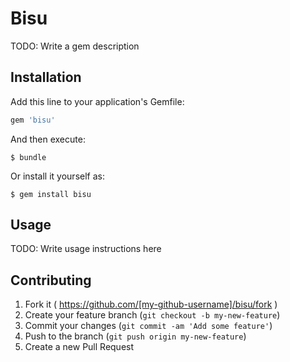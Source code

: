 # Bisu

TODO: Write a gem description

## Installation

Add this line to your application's Gemfile:

```ruby
gem 'bisu'
```

And then execute:

    $ bundle

Or install it yourself as:

    $ gem install bisu

## Usage

TODO: Write usage instructions here

## Contributing

1. Fork it ( https://github.com/[my-github-username]/bisu/fork )
2. Create your feature branch (`git checkout -b my-new-feature`)
3. Commit your changes (`git commit -am 'Add some feature'`)
4. Push to the branch (`git push origin my-new-feature`)
5. Create a new Pull Request
